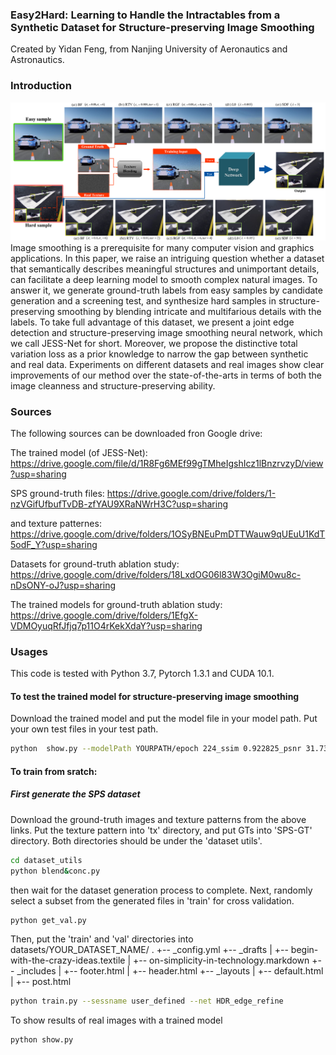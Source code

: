### Easy2Hard: Learning to Handle the Intractables from a Synthetic Dataset for Structure-preserving Image Smoothing
Created by Yidan Feng, from Nanjing University of Aeronautics and Astronautics.

### Introduction
![](intro.png)
Image smoothing is a prerequisite for many computer vision and graphics applications. In this paper, we raise an intriguing question whether a dataset that semantically describes meaningful structures and unimportant details, can facilitate a deep learning model to smooth complex natural images. To answer it, we generate ground-truth labels from easy samples by candidate generation and a screening test, and synthesize hard samples in structure-preserving smoothing by blending intricate and multifarious details with the labels. To take full advantage of this dataset, we present a joint edge detection and structure-preserving image smoothing neural network, which we call JESS-Net for short. Moreover, we propose the distinctive total variation loss as a prior knowledge to narrow the gap between synthetic and real data. Experiments on different datasets and real images show clear improvements of our method over the state-of-the-arts in terms of both the image cleanness and structure-preserving ability.

### Sources

The following sources can be downloaded fron Google drive:

The trained model (of JESS-Net): https://drive.google.com/file/d/1R8Fg6MEf99gTMheIgshIcz1lBnzrvzyD/view?usp=sharing

SPS ground-truth files: https://drive.google.com/drive/folders/1-nzVGifUfbufTvDB-zfYAU9XRaNWrH3C?usp=sharing

and texture patternes: https://drive.google.com/drive/folders/1OSyBNEuPmDTTWauw9qUEuU1KdT5odF_Y?usp=sharing

Datasets for ground-truth ablation study: https://drive.google.com/drive/folders/18LxdOG06l83W3OgiM0wu8c-nDsONY-oJ?usp=sharing

The trained models for ground-truth ablation study: https://drive.google.com/drive/folders/1EfgX-VDMOyuqRfJfjq7p11O4rKekXdaY?usp=sharing

### Usages
This code is tested with Python 3.7, Pytorch 1.3.1 and CUDA 10.1.
#### To test the trained model for structure-preserving image smoothing 
Download the trained model and put the model file in your model path.
Put your own test files in your test path.
```bash
python  show.py --modelPath YOURPATH/epoch 224_ssim 0.922825_psnr 31.733277 --test_dir YOURPATH --sessname SPS --net HDC_edge_refine 
````
#### To train from sratch:
##### First generate the SPS dataset
Download the ground-truth images and texture patterns from the above links.
Put the texture pattern into 'tx' directory, and put GTs into 'SPS-GT' directory. Both directories should be under the 'dataset utils'.
```bash
cd dataset_utils
python blend&conc.py
````
then wait for the dataset generation process to complete.
Next, randomly select a subset from the generated files in 'train' for cross validation.
```bash
python get_val.py
````
Then, put the 'train' and 'val' directories into datasets/YOUR_DATASET_NAME/
.
+-- _config.yml
+-- _drafts
|   +-- begin-with-the-crazy-ideas.textile
|   +-- on-simplicity-in-technology.markdown
+-- _includes
|   +-- footer.html
|   +-- header.html
+-- _layouts
|   +-- default.html
|   +-- post.html
```bash
python train.py --sessname user_defined --net HDR_edge_refine
````
To show results of real images with a trained model
```bash
python show.py 
````



